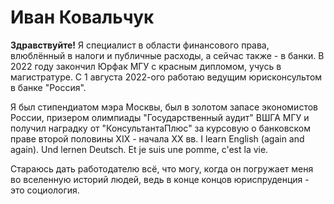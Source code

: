 # Иван Ковальчук
**Здравствуйте!** Я специалист в области финансового права, влюблённый в налоги и публичные расходы, а сейчас также - в банки. В 2022 году закончил Юрфак МГУ с красным дипломом, учусь в магистратуре. С 1 августа 2022-ого работаю ведущим юрисконсультом в банке "Россия".

Я был стипендиатом мэра Москвы, был в золотом запасе экономистов России, призером олимпиады "Государственный аудит" ВШГА МГУ и получил наградку от "КонсультантаПлюс" за курсовую о банковском праве второй половины XIX - начала XX вв. I learn English (again and again). Und lernen Deutsch. Et je suis une pomme, c'est la vie.

Стараюсь дать работодателю всё, что могу, когда он погружает меня во вселенную историй людей, ведь в конце концов юриспруденция - это социология.
